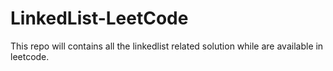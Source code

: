 # LinkedList-LeetCode
This repo will contains all the  linkedlist related  solution while are available in leetcode. 
